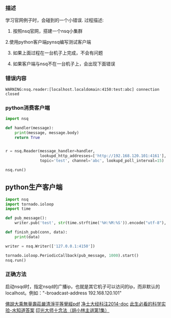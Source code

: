 ### 描述

学习官网例子时，会碰到的一个小错误. 过程描述:

1. 按照nsq官网，搭建一个nsq小集群

2.使用python客户端pynsq编写测试客户端

3. 如果上面过程在一台机子上完成，不会有问题

4. 如果客户端与nsq不在一台机子上，会出现下面错误

### 错误内容

```
WARNING:nsq.reader:[localhost.localdomain:4150:test:abc] connection closed
```


### python消费客户端

```python
import nsq

def handler(message):
    print(message, message.body)
    return True


r = nsq.Reader(message_handler=handler,
               lookupd_http_addresses=['http://192.168.120.101:4161'],
               topic='test', channel='abc', lookupd_poll_interval=15)

nsq.run()
```

## python生产客户端

```python
import nsq
import tornado.ioloop
import time

def pub_message():
    writer.pub('test', str(time.strftime('%H:%M:%S')).encode("utf-8"), finish_pub)

def finish_pub(conn, data):
    print(data)

writer = nsq.Writer(['127.0.0.1:4150'])

tornado.ioloop.PeriodicCallback(pub_message, 1000).start()
nsq.run()
```

### 正确方法

启动nsqd时，指定nsqd的广播ip，也就是其它机子可以访问的ip，而非默认的localhost。例如："-broadcast-address 192.168.120.101"

[佛說大乘無量壽莊嚴清淨平等覺經pdf](http://doc.sxjy360.top/book/佛說大乘無量壽莊嚴清淨平等覺經(難字注音).pdf)
[净土大经科注2014-doc](http://doc.sxjy360.top/book/净土大经科注2014-doc.zip)
[此生必看的科学实验-水知道答案](http://v.youku.com/v_show/id_XMjgzMzcwNDk4OA)
[印光大师十念法（胡小林主讲第1集）](http://v.youku.com/v_show/id_XMzUwMzc4NzY4NA)
